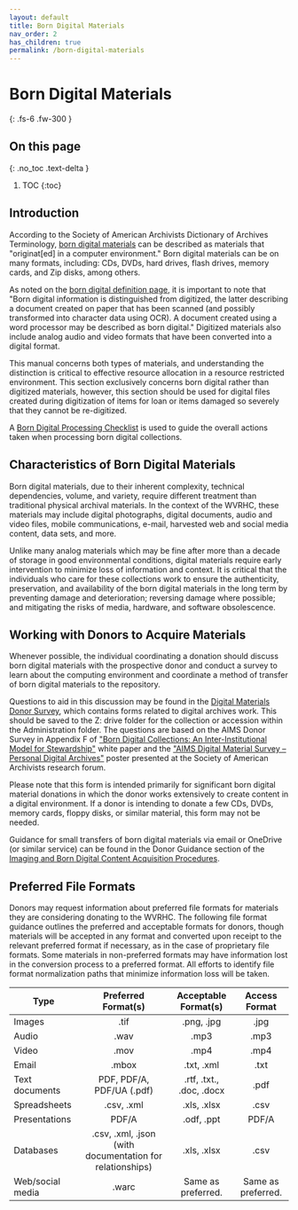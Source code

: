 ```yaml
---
layout: default
title: Born Digital Materials
nav_order: 2
has_children: true
permalink: /born-digital-materials
---
```


# Born Digital Materials
{: .fs-6 .fw-300 }

## On this page
{: .no_toc .text-delta }

1. TOC
{:toc}

## Introduction

According to the Society of American Archivists Dictionary of Archives Terminology, [born digital materials](https://dictionary.archivists.org/entry/born-digital.html) can be described as materials that "originat[ed] in a computer environment." Born digital materials can be on many formats, including: CDs, DVDs, hard drives, flash drives, memory cards, and Zip disks, among others.  

As noted on the [born digital definition page](https://dictionary.archivists.org/entry/born-digital.html), it is important to note that "Born digital information is distinguished from digitized, the latter describing a document created on paper that has been scanned (and possibly transformed into character data using OCR). A document created using a word processor may be described as born digital." Digitized materials also include analog audio and video formats that have been converted into a digital format. 

This manual concerns both types of materials, and understanding the distinction is critical to effective resource allocation in a resource restricted environment. This section exclusively concerns born digital rather than digitized materials, however, this section should be used for digital files created during digitization of items for loan or items damaged so severely that they cannot be re-digitized.   

A [Born Digital Processing Checklist](https://elizajames.github.io/digital-preservation-documentation/assets/files/BornDigitalProcessingChecklist.docx) is used to guide the overall actions taken when processing born digital collections. 

## Characteristics of Born Digital Materials

Born digital materials, due to their inherent complexity, technical dependencies, volume, and variety, require different treatment than traditional physical archival materials. In the context of the WVRHC, these materials may include digital photographs, digital documents, audio and video files, mobile communications, e-mail, harvested web and social media content, data sets, and more.   

Unlike many analog materials which may be fine after more than a decade of storage in good environmental conditions, digital materials require early intervention to minimize loss of information and context. It is critical that the individuals who care for these collections work to ensure the authenticity, preservation, and availability of the born digital materials in the long term by preventing damage and deterioration; reversing damage where possible; and mitigating the risks of media, hardware, and software obsolescence.  

## Working with Donors to Acquire Materials

Whenever possible, the individual coordinating a donation should discuss born digital materials with the prospective donor and conduct a survey to learn about the computing environment and coordinate a method of transfer of born digital materials to the repository.  

Questions to aid in this discussion may be found in the [Digital Materials Donor Survey](https://elizajames.github.io/digital-preservation-documentation/assets/files/PreDonationDonorSurvey.docx), which contains forms related to digital archives work. This should be saved to the Z: drive folder for the collection or accession within the Administration folder. The questions are based on the AIMS Donor Survey in Appendix F of ["Born Digital Collections: An Inter-Institutional Model for Stewardship"](https://dcs.library.virginia.edu/files/2013/02/AIMS_final.pdf) white paper and the ["AIMS Digital Material Survey – Personal Digital Archives"](http://files.archivists.org/conference/dc2010/researchforum/MatienzoHandout.pdf) poster presented at the Society of American Archivists research forum. 

Please note that this form is intended primarily for significant born digital material donations in which the donor works extensively to create content in a digital environment. If a donor is intending to donate a few CDs, DVDs, memory cards, floppy disks, or similar material, this form may not be needed. 

Guidance for small transfers of born digital materials via email or OneDrive (or similar service) can be found in the Donor Guidance section of the [Imaging and Born Digital Content Acquisition Procedures](https://elizajames.github.io/digital-preservation-documentation/docs/Born-Digital-Materials/imaging-and-content-acquisition/). 

## Preferred File Formats

Donors may request information about preferred file formats for materials they are considering donating to the WVRHC. The following file format guidance outlines the preferred and acceptable formats for donors, though materials will be accepted in any format and converted upon receipt to the relevant preferred format if necessary, as in the case of proprietary file formats. Some materials in non-preferred formats may have information lost in the conversion process to a preferred format. All efforts to identify file format normalization paths that minimize information loss will be taken.  


|       Type            |                       Preferred Format(s)                   |      Acceptable Format(s)   |       Access Format    |
|-----------------------|:-----------------------------------------------------------:|:---------------------------:|:----------------------:|
|     Images            |   .tif                                                      |   .png, .jpg                |   .jpg                 |
|     Audio             |   .wav                                                      |   .mp3                      |   .mp3                 |
|     Video             |   .mov                                                      |   .mp4                      |   .mp4                 |
|     Email             |   .mbox                                                     |   .txt, .xml                |   .txt                 |
|     Text documents    |   PDF, PDF/A, PDF/UA (.pdf)                                 |   .rtf, .txt., .doc, .docx  |   .pdf                 |
|     Spreadsheets      |   .csv, .xml                                                |   .xls, .xlsx               |   .csv                 |
|     Presentations     |   PDF/A                                                     |   .odf, .ppt                |   PDF/A                |
|     Databases         |   .csv, .xml, .json (with documentation for relationships)  |   .xls, .xlsx               |   .csv                 |
|     Web/social media  |   .warc                                                     |   Same as preferred.        |   Same as preferred.   |
